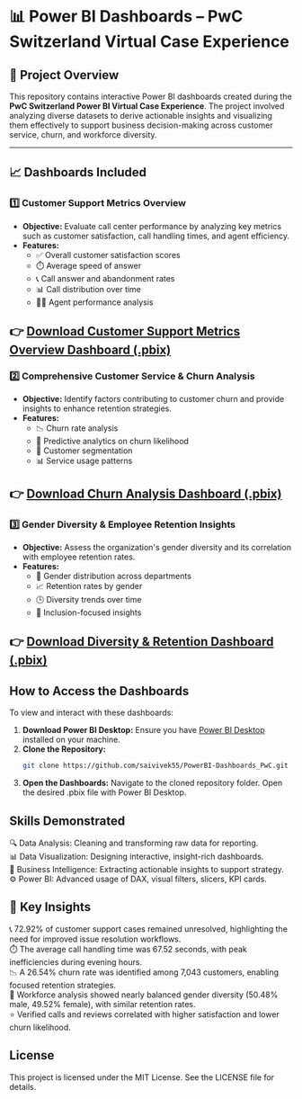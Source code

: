 # 📊 Power BI Dashboards – PwC Switzerland Virtual Case Experience

## 📌 Project Overview
This repository contains interactive Power BI dashboards created during the **PwC Switzerland Power BI Virtual Case Experience**. The project involved analyzing diverse datasets to derive actionable insights and visualizing them effectively to support business decision-making across customer service, churn, and workforce diversity.

---

## 📈 Dashboards Included

### 1️⃣ Customer Support Metrics Overview
- **Objective:** Evaluate call center performance by analyzing key metrics such as customer satisfaction, call handling times, and agent efficiency.
- **Features:**
  - ✅ Overall customer satisfaction scores
  - ⏱️ Average speed of answer
  - 📞 Call answer and abandonment rates
  - 📊 Call distribution over time
  - 🧑‍💼 Agent performance analysis

👉 [Download Customer Support Metrics Overview Dashboard (.pbix)](./Customer%20Support%20Metrics%20Overview.pbix)
---

### 2️⃣ Comprehensive Customer Service & Churn Analysis
- **Objective:** Identify factors contributing to customer churn and provide insights to enhance retention strategies.
- **Features:**
  - 📉 Churn rate analysis
  - 🧠 Predictive analytics on churn likelihood
  - 🧾 Customer segmentation
  - 📊 Service usage patterns

👉 [Download Churn Analysis Dashboard (.pbix)](./Comprehensive%20Customer%20Service%20and%20Churn%20Analysis%20Dashboard.pbix)
---

### 3️⃣ Gender Diversity & Employee Retention Insights
- **Objective:** Assess the organization's gender diversity and its correlation with employee retention rates.
- **Features:**
  - 👥 Gender distribution across departments
  - 📈 Retention rates by gender
  - 🕒 Diversity trends over time
  - 🤝 Inclusion-focused insights

👉 [Download Diversity & Retention Dashboard (.pbix)](./Gender%20Diversity%20and%20Employee%20Retention%20Insights.pbix)
---

## How to Access the Dashboards
To view and interact with these dashboards:
1. **Download Power BI Desktop:** Ensure you have [Power BI Desktop](https://powerbi.microsoft.com/desktop/) installed on your machine.
2. **Clone the Repository:**
   ```bash
   git clone https://github.com/saivivek55/PowerBI-Dashboards_PwC.git
3. **Open the Dashboards:**
Navigate to the cloned repository folder.
Open the desired .pbix file with Power BI Desktop.

## Skills Demonstrated
🔍 Data Analysis: Cleaning and transforming raw data for reporting.                                                                                                                                
📊 Data Visualization: Designing interactive, insight-rich dashboards.                                                                                                                                                                             
🧠 Business Intelligence: Extracting actionable insights to support strategy.                                                                                                                                                                   
⚙️ Power BI: Advanced usage of DAX, visual filters, slicers, KPI cards.         

## 🔎 Key Insights
📞 72.92% of customer support cases remained unresolved, highlighting the need for improved issue resolution workflows.                                                                                                                              
⏱️ The average call handling time was 67.52 seconds, with peak inefficiencies during evening hours.                                                                                                                                        
📉 A 26.54% churn rate was identified among 7,043 customers, enabling focused retention strategies.                                                                                                                                                         
👥 Workforce analysis showed nearly balanced gender diversity (50.48% male, 49.52% female), with similar retention rates.                                                                                                                                       
⭐ Verified calls and reviews correlated with higher satisfaction and lower churn likelihood.                                                                                                                                                           

## License
This project is licensed under the MIT License. See the LICENSE file for details.
